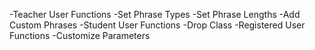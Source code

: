 -Teacher User Functions
  -Set Phrase Types
  -Set Phrase Lengths
  -Add Custom Phrases
-Student User Functions
  -Drop Class
-Registered User Functions
  -Customize Parameters